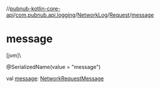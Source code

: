 //[pubnub-kotlin-core-api](../../../../index.md)/[com.pubnub.api.logging](../../index.md)/[NetworkLog](../index.md)/[Request](index.md)/[message](message.md)

# message

[jvm]\

@SerializedName(value = &quot;message&quot;)

val [message](message.md): [NetworkRequestMessage](../../-network-request-message/index.md)
